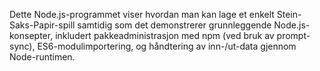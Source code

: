 Dette Node.js-programmet viser hvordan man kan lage et enkelt Stein-Saks-Papir-spill samtidig som det demonstrerer grunnleggende Node.js-konsepter, inkludert pakkeadministrasjon med npm (ved bruk av prompt-sync), ES6-modulimportering, og håndtering av inn-/ut-data gjennom Node-runtimen.

